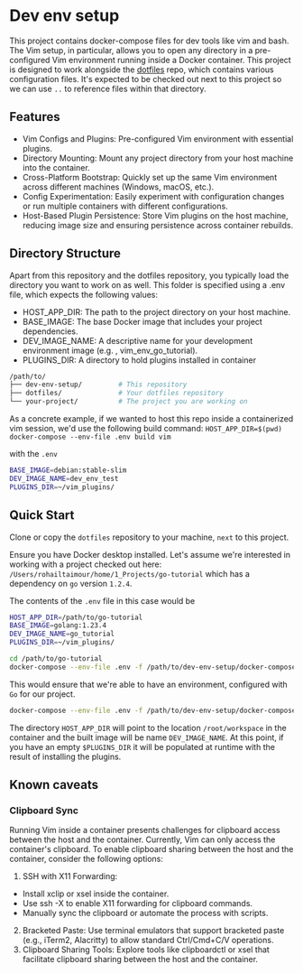 # Dev env setup

This project contains docker-compose files for dev tools like vim and bash. The
Vim setup, in particular, allows you to open any directory in a pre-configured
Vim environment running inside a Docker container. This project is designed to
work alongside the [dotfiles](git@github.com:roumail/dotfiles.git) repo,
which contains various configuration files. It's expected to be checked
out next to this project so we can use `..` to reference files within that
directory.

## Features

- Vim Configs and Plugins: Pre-configured Vim environment with essential plugins.
- Directory Mounting: Mount any project directory from your host machine into the container.
- Cross-Platform Bootstrap: Quickly set up the same Vim environment across different machines (Windows, macOS, etc.).
- Config Experimentation: Easily experiment with configuration changes or run multiple containers with different configurations.
- Host-Based Plugin Persistence: Store Vim plugins on the host machine, reducing image size and ensuring persistence across container rebuilds.

## Directory Structure

Apart from this repository and the dotfiles repository, you typically load the directory you want to work on as well. This folder is specified using a .env file, which expects the following values:

- HOST_APP_DIR: The path to the project directory on your host machine.
- BASE_IMAGE: The base Docker image that includes your project dependencies.
- DEV_IMAGE_NAME: A descriptive name for your development environment image (e.g.
  , vim_env_go_tutorial).
- PLUGINS_DIR: A directory to hold plugins installed in container

```bash
/path/to/
├── dev-env-setup/         # This repository
├── dotfiles/              # Your dotfiles repository
└── your-project/          # The project you are working on

```

As a concrete example, if we wanted to host this repo inside a containerized
vim session, we'd use the following build command:
`HOST_APP_DIR=$(pwd) docker-compose --env-file .env build vim`

with the `.env`

```bash
BASE_IMAGE=debian:stable-slim
DEV_IMAGE_NAME=dev_env_test
PLUGINS_DIR=~/vim_plugins/
```

## Quick Start

Clone or copy the `dotfiles` repository to your machine, `next` to this project.

Ensure you have Docker desktop installed. Let's assume we're interested in working
with a project checked out here: `/Users/rohailtaimour/home/1_Projects/go-tutorial`
which has a dependency on `go` version `1.2.4`.

The contents of the `.env` file in this case would be

```bash
HOST_APP_DIR=/path/to/go-tutorial
BASE_IMAGE=golang:1.23.4
DEV_IMAGE_NAME=go_tutorial
PLUGINS_DIR=~/vim_plugins/
```

```bash
cd /path/to/go-tutorial
docker-compose --env-file .env -f /path/to/dev-env-setup/docker-compose.yml build vim
```

This would ensure that we're able to have an environment, configured with `Go`
for our project.

```bash
docker-compose --env-file .env -f /path/to/dev-env-setup/docker-compose.yml run --rm vim
```

The directory `HOST_APP_DIR` will point to the location `/root/workspace` in
the container and the built image will be name `DEV_IMAGE_NAME`. At this point, 
if you have an empty `$PLUGINS_DIR` it will be populated at runtime with the 
result of installing the plugins.

## Known caveats

### Clipboard Sync

Running Vim inside a container presents challenges for clipboard access between the host and the container. Currently, Vim can only access the container's clipboard. To enable clipboard sharing between the host and the container, consider the following options:

1. SSH with X11 Forwarding:

- Install xclip or xsel inside the container.
- Use ssh -X to enable X11 forwarding for clipboard commands.
- Manually sync the clipboard or automate the process with scripts.

2. Bracketed Paste: Use terminal emulators that support bracketed paste (e.g., iTerm2, Alacritty) to allow standard Ctrl/Cmd+C/V operations.
3. Clipboard Sharing Tools: Explore tools like clipboardctl or xsel that facilitate clipboard sharing between the host and the container.
